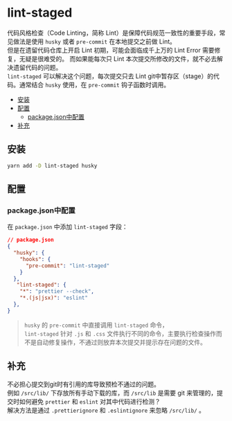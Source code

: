 # lint-staged
代码风格检查（Code Linting，简称 Lint）是保障代码规范一致性的重要手段，常见做法是使用 `husky` 或者 `pre-commit` 在本地提交之前做 Lint。  
但是在遗留代码仓库上开启 Lint 初期，可能会面临成千上万的 Lint Error 需要修复，无疑是很难受的。 而如果能每次只 Lint 本次提交所修改的文件，就不必去解决遗留代码的问题。  
`lint-staged` 可以解决这个问题，每次提交只去 Lint git中暂存区（stage）的代码。通常结合 `husky` 使用，在 `pre-commit` 钩子函数时调用。

- [安装](#安装)
- [配置](#配置)
  - [package.json中配置](#packagejson中配置)
- [补充](#补充)

## 安装
```sh
yarn add -D lint-staged husky
```

## 配置
### package.json中配置
在 `package.json` 中添加 `lint-staged` 字段：   
```json
// package.json
{
  "husky": {
    "hooks": {
      "pre-commit": "lint-staged"
    }
  },
   "lint-staged": {
    "*": "prettier --check",
    "*.(js|jsx)": "eslint"
  },
}
```
> `husky` 的 `pre-commit` 中直接调用 `lint-staged` 命令，  
> `lint-staged` 针对 `.js` 和 `.css` 文件执行不同的命令，主要执行检查操作而不是自动修复操作，不通过则放弃本次提交并提示存在问题的文件。

## 补充
不必担心提交到git时有引用的库导致预检不通过的问题。  
例如 `/src/lib/` 下存放所有手动下载的库，而 `/src/lib` 是需要 git 来管理的，提交时如何避免 `prettier` 和 `eslint` 对其中代码进行检测？  
解决方法是通过 `.prettierignore` 和 `.eslintignore` 来忽略 `/src/lib/` 。
